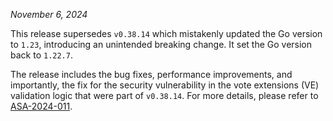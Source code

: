 *November 6, 2024*

This release supersedes `v0.38.14` which mistakenly updated the Go version to
`1.23`, introducing an unintended breaking change. It set the Go version back
to `1.22.7`.

The release includes the bug fixes, performance improvements, and importantly,
the fix for the security vulnerability in the vote extensions (VE) validation
logic that were part of `v0.38.14`. For more details, please refer to [ASA-2024-011](https://github.com/cometbft/cometbft/security/advisories/GHSA-p7mv-53f2-4cwj).
